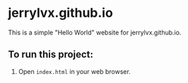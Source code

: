 # jerrylvx.github.io

This is a simple "Hello World" website for jerrylvx.github.io.

## To run this project:

1. Open `index.html` in your web browser.
